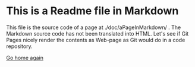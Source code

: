 # This is a Readme file in Markdown

This file is the source code of a page at ./doc/aPageInMarkdown/ . The
Markdown source code has not been translated into HTML. Let's see if Git
Pages nicely render the contents as Web-page as Git would do in a code
repository.

[Go home again](https://petervranken.github.io/index.html)